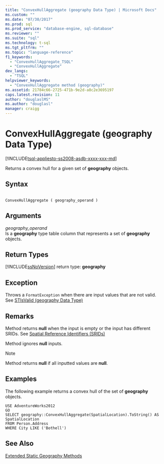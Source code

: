 ```yaml
---
title: "ConvexHullAggregate (geography Data Type) | Microsoft Docs"
ms.custom: ""
ms.date: "07/30/2017"
ms.prod: sql
ms.prod_service: "database-engine, sql-database"
ms.reviewer: ""
ms.suite: "sql"
ms.technology: t-sql
ms.tgt_pltfrm: ""
ms.topic: "language-reference"
f1_keywords: 
  - "ConvexHullAggregate_TSQL"
  - "ConvexHullAggregate"
dev_langs: 
  - "TSQL"
helpviewer_keywords: 
  - "ConvexHullAggregate method (geography)"
ms.assetid: 21784c66-2725-471b-9e2d-a8c2e3695197
caps.latest.revision: 11
author: "douglaslMS"
ms.author: "douglasl"
manager: craigg
---
```

# ConvexHullAggregate (geography Data Type)
[!INCLUDE[tsql-appliesto-ss2008-asdb-xxxx-xxx-md](../../includes/tsql-appliesto-ss2008-asdb-xxxx-xxx-md.md)]

Returns a convex hull for a given set of **geography** objects.
  
## Syntax  
  
```  
  
ConvexHullAggregate ( geography_operand )  
```  
  
## Arguments  
 *geography_operand*  
 Is a **geography** type table column that represents a set of **geography** objects.  
  
## Return Types  
 [!INCLUDE[ssNoVersion](../../includes/ssnoversion-md.md)] return type: **geography**  
  
## Exception  
 Throws a `FormatException` when there are input values that are not valid. See [STIsValid &#40;geography Data Type&#41;](../../t-sql/spatial-geography/stisvalid-geography-data-type.md)  
  
## Remarks  
 Method returns **null** when the input is empty or the input has different SRIDs. See [Spatial Reference Identifiers &#40;SRIDs&#41;](../../relational-databases/spatial/spatial-reference-identifiers-srids.md)  
  
 Method ignores **null** inputs.  
  
> [!NOTE]  
>  Method returns **null** if all inputted values are **null**.  
  
## Examples  
 The following example returns a convex hull of the set of **geography** objects.  
  
 ```
 USE AdventureWorks2012  
 GO  
 SELECT geography::ConvexHullAggregate(SpatialLocation).ToString() AS SpatialLocation  
 FROM Person.Address  
 WHERE City LIKE ('Bothell')
 ```  
  
## See Also  
 [Extended Static Geography Methods](../../t-sql/spatial-geography/extended-static-geography-methods.md)  
  
  

